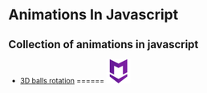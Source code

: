 # Animations In Javascript
## Collection of animations in javascript

*  [3D balls rotation](https://github.com/gorozco58/Animations-Javascript/tree/master/3DballRotation)
======
![alt text](https://github.com/adam-p/markdown-here/raw/master/src/common/images/icon48.png "3D balls rotation")



